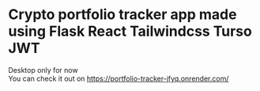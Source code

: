 # Crypto portfolio tracker app made using Flask React Tailwindcss Turso JWT
 Desktop only for now<br>
 You can check it out on  https://portfolio-tracker-jfyq.onrender.com/
